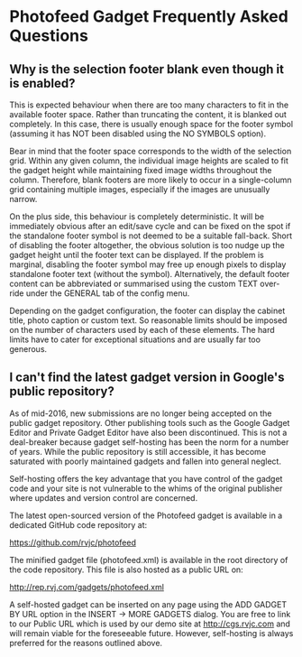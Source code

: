 # Photofeed Gadget Frequently Asked Questions


## Why is the selection footer blank even though it is enabled?

This is expected behaviour when there are too many characters to fit in the
available footer space. Rather than truncating the content, it is blanked out
completely. In this case, there is usually enough space for the footer symbol
(assuming it has NOT been disabled using the NO SYMBOLS option).

Bear in mind that the footer space corresponds to the width of the selection
grid. Within any given column, the individual image heights are scaled to fit
the gadget height while maintaining fixed image widths throughout the column.
Therefore, blank footers are more likely to occur in a single-column grid
containing multiple images, especially if the images are unusually narrow. 

On the plus side, this behaviour is completely deterministic. It will be
immediately obvious after an edit/save cycle and can be fixed on the spot
if the standalone footer symbol is not deemed to be a suitable fall-back.
Short of disabling the footer altogether, the obvious solution is too nudge
up the gadget height until the footer text can be displayed. If the problem is
marginal, disabling the footer symbol may free up enough pixels to display
standalone footer text (without the symbol). Alternatively, the default footer
content can be abbreviated or summarised using the custom TEXT over-ride under
the GENERAL tab of the config menu.

Depending on the gadget configuration, the footer can display the cabinet
title, photo caption or custom text. So reasonable limits should be imposed
on the number of characters used by each of these elements. The hard limits
have to cater for exceptional situations and are usually far too generous.


## I can't find the latest gadget version in Google's public repository?

As of mid-2016, new submissions are no longer being accepted on the public
gadget repository. Other publishing tools such as the Google Gadget Editor and
Private Gadget Editor have also been discontinued. This is not a deal-breaker
because gadget self-hosting has been the norm for a number of years. While the
public repository is still accessible, it has become saturated with poorly
maintained gadgets and fallen into general neglect.

Self-hosting offers the key advantage that you have control of the gadget code
and your site is not vulnerable to the whims of the original publisher where
updates and version control are concerned.

The latest open-sourced version of the Photofeed gadget is available in a
dedicated GitHub code repository at:

https://github.com/rvjc/photofeed

The minified gadget file (photofeed.xml) is available in the root directory
of the code repository. This file is also hosted as a public URL on:

http://rep.rvj.com/gadgets/photofeed.xml

A self-hosted gadget can be inserted on any page using the ADD GADGET BY URL
option in the INSERT -> MORE GADGETS dialog. You are free to link to our
Public URL which is used by our demo site at http://cgs.rvjc.com and will
remain viable for the foreseeable future. However, self-hosting is always
preferred for the reasons outlined above.
